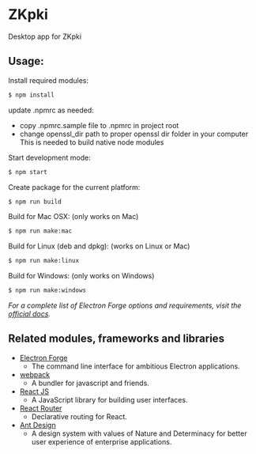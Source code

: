 # ZKpki

Desktop app for ZKpki

## Usage:
Install required modules:
```bash
$ npm install
```

update .npmrc as needed:
- copy .npmrc.sample file to .npmrc in project root
- change openssl_dir path to proper openssl dir folder in your computer
This is needed to build native node modules

Start development mode:
```bash
$ npm start
```

Create package for the current platform:
```bash
$ npm run build
```

Build for Mac OSX: (only works on Mac)
```bash
$ npm run make:mac
```

Build for Linux (deb and dpkg): (works on Linux or Mac)
```bash
$ npm run make:linux
```

Build for Windows: (only works on Windows)
```bash
$ npm run make:windows
```

_For a complete list of *Electron Forge* options and requirements, visit the [official docs](https://github.com/electron-userland/electron-forge#usage)._


## Related modules, frameworks and libraries

- [Electron Forge](https://electronforge.io/)
    - The command line interface for ambitious Electron applications.
- [webpack](https://webpack.js.org/)
    - A bundler for javascript and friends.
- [React JS](https://reactjs.org/)
    - A JavaScript library for building user interfaces.
- [React Router](https://reacttraining.com/react-router/)
    - Declarative routing for React.
- [Ant Design](https://ant.design/)
    - A design system with values of Nature and Determinacy for better user experience of enterprise applications.
